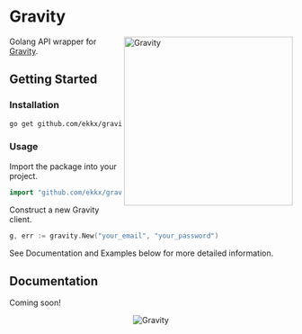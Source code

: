# Gravity

<img align="right" alt="Gravity" src="https://github.com/ekkx/gravity/assets/77382767/214a6ea8-f6c8-493f-b53f-dd030e884803" width="300">

Golang API wrapper for [Gravity](https://gravity.place/).

## Getting Started

### Installation

```sh
go get github.com/ekkx/gravity
```

### Usage

Import the package into your project.

```go
import "github.com/ekkx/gravity"
```

Construct a new Gravity client.

```go
g, err := gravity.New("your_email", "your_password")
```

See Documentation and Examples below for more detailed information.

## Documentation

Coming soon!

<p align="center">
  <img alt="Gravity" src="https://github.com/ekkx/gravity/assets/77382767/245ee6b8-c4e8-48cf-aaaf-0c9a11a21929">
</p>
